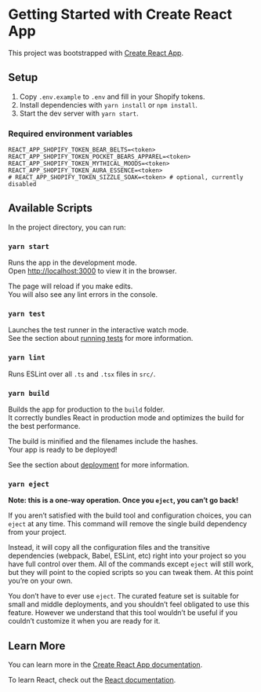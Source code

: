 # Getting Started with Create React App

This project was bootstrapped with [Create React App](https://github.com/facebook/create-react-app).

## Setup

1. Copy `.env.example` to `.env` and fill in your Shopify tokens.
2. Install dependencies with `yarn install` or `npm install`.
3. Start the dev server with `yarn start`.

### Required environment variables

```
REACT_APP_SHOPIFY_TOKEN_BEAR_BELTS=<token>
REACT_APP_SHOPIFY_TOKEN_POCKET_BEARS_APPAREL=<token>
REACT_APP_SHOPIFY_TOKEN_MYTHICAL_MOODS=<token>
REACT_APP_SHOPIFY_TOKEN_AURA_ESSENCE=<token>
# REACT_APP_SHOPIFY_TOKEN_SIZZLE_SOAK=<token> # optional, currently disabled
```

## Available Scripts

In the project directory, you can run:

### `yarn start`

Runs the app in the development mode.\
Open [http://localhost:3000](http://localhost:3000) to view it in the browser.

The page will reload if you make edits.\
You will also see any lint errors in the console.

### `yarn test`

Launches the test runner in the interactive watch mode.\
See the section about [running tests](https://facebook.github.io/create-react-app/docs/running-tests) for more information.

### `yarn lint`

Runs ESLint over all `.ts` and `.tsx` files in `src/`.

### `yarn build`

Builds the app for production to the `build` folder.\
It correctly bundles React in production mode and optimizes the build for the best performance.

The build is minified and the filenames include the hashes.\
Your app is ready to be deployed!

See the section about [deployment](https://facebook.github.io/create-react-app/docs/deployment) for more information.

### `yarn eject`

**Note: this is a one-way operation. Once you `eject`, you can’t go back!**

If you aren’t satisfied with the build tool and configuration choices, you can `eject` at any time. This command will remove the single build dependency from your project.

Instead, it will copy all the configuration files and the transitive dependencies (webpack, Babel, ESLint, etc) right into your project so you have full control over them. All of the commands except `eject` will still work, but they will point to the copied scripts so you can tweak them. At this point you’re on your own.

You don’t have to ever use `eject`. The curated feature set is suitable for small and middle deployments, and you shouldn’t feel obligated to use this feature. However we understand that this tool wouldn’t be useful if you couldn’t customize it when you are ready for it.

## Learn More

You can learn more in the [Create React App documentation](https://facebook.github.io/create-react-app/docs/getting-started).

To learn React, check out the [React documentation](https://reactjs.org/).
